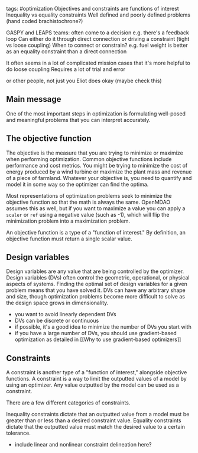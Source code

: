 tags: #optimization 
Objectives and constraints are functions of interest
Inequality vs equality constraints
Well defined and poorly defined problems (hand coded brachistochrone?)

GASPY and LEAPS teams:
often come to a decision
e.g. there's a feedback loop
Can either do it through direct connection or driving a constraint (tight vs loose coupling)
When to connect or constrain?
e.g. fuel weight is better as an equality constraint than a direct connection

It often seems in a lot of complicated mission cases that it's more helpful to do loose coupling
Requires a lot of trial and error

or other people, not just you
Eliot does okay (maybe check this)


## Main message
One of the most important steps in optimization is formulating well-posed and meaningful problems that you can interpret accurately. 

## The objective function
The objective is the measure that you are trying to minimize or maximize when performing optimization. Common objective functions include performance and cost metrics. You might be trying to minimize the cost of energy produced by a wind turbine or maximize the plant mass and revenue of a piece of farmland. Whatever your objective is, you need to quantify and model it in some way so the optimizer can find the optima.

Most representations of optimization problems seek to minimize the objective function so that the math is always the same. OpenMDAO assumes this as well, but if you want to maximize a value you can apply a `scaler` or `ref` using a negative value (such as -1), which will flip the minimization problem into a maximization problem.

An objective function is a type of a "function of interest." By definition, an objective function must return a single scalar value.

## Design variables
Design variables are any value that are being controlled by the optimizer. Design variables (DVs) often control the geometric, operational, or physical aspects of systems. Finding the optimal set of design variables for a given problem means that you have solved it. DVs can have any arbitrary shape and size, though optimization problems become more difficult to solve as the design space grows in dimensionality.

- you want to avoid linearly dependent DVs
- DVs can be discrete or continuous
- if possible, it's a good idea to minimize the number of DVs you start with
- if you have a large number of DVs, you should use gradient-based optimization as detailed in [[Why to use gradient-based optimizers]]


## Constraints
A constraint is another type of a "function of interest," alongside objective functions. A constraint is a way to limit the outputted values of a model by using an optimizer. Any value outputted by the model can be used as a constraint.

There are a few different categories of constraints.

Inequality constraints dictate that an outputted value from a model must be greater than or less than a desired constraint value. Equality constraints dictate that the outputted value must match the desired value to a certain tolerance.

-  include linear and nonlinear constraint delineation here?

